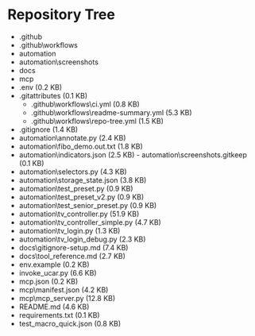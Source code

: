 ﻿# Repository Tree

-  .github
  -  .github\workflows
-  automation
  -  automation\screenshots
-  docs
-  mcp
-  .env (0.2 KB)
-  .gitattributes (0.1 KB)
    -  .github\workflows\ci.yml (0.8 KB)
    -  .github\workflows\readme-summary.yml (5.3 KB)
    -  .github\workflows\repo-tree.yml (1.5 KB)
-  .gitignore (1.4 KB)
  -  automation\annotate.py (2.4 KB)
  -  automation\fibo_demo.out.txt (1.8 KB)
  -  automation\indicators.json (2.5 KB)
    -  automation\screenshots\.gitkeep (0.1 KB)
  -  automation\selectors.py (4.3 KB)
  -  automation\storage_state.json (3.8 KB)
  -  automation\test_preset.py (0.9 KB)
  -  automation\test_preset_v2.py (0.9 KB)
  -  automation\test_senior_preset.py (0.9 KB)
  -  automation\tv_controller.py (51.9 KB)
  -  automation\tv_controller_simple.py (4.7 KB)
  -  automation\tv_login.py (1.3 KB)
  -  automation\tv_login_debug.py (2.3 KB)
  -  docs\gitignore-setup.md (7.4 KB)
  -  docs\tool_reference.md (2.7 KB)
-  env.example (0.2 KB)
-  invoke_ucar.py (6.6 KB)
-  mcp.json (0.2 KB)
  -  mcp\manifest.json (4.2 KB)
  -  mcp\mcp_server.py (12.8 KB)
-  README.md (4.6 KB)
-  requirements.txt (0.1 KB)
-  test_macro_quick.json (0.8 KB)
